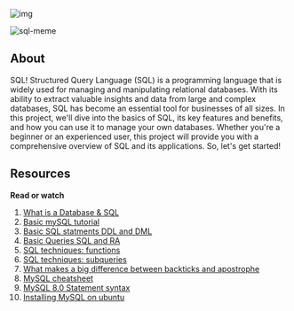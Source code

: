![img](https://assets.imaginablefutures.com/media/images/ALX_Logo.max-200x150.png)

![sql-meme](https://s3.amazonaws.com/intranet-projects-files/holbertonschool-higher-level_programming+/272/rtcwz.jpg)

## About
SQL! Structured Query Language (SQL) is a programming language that is widely used for managing and manipulating relational databases. With its ability to extract valuable insights and data from large and complex databases, SQL has become an essential tool for businesses of all sizes. In this project, we'll dive into the basics of SQL, its key features and benefits, and how you can use it to manage your own databases. Whether you're a beginner or an experienced user, this project will provide you with a comprehensive overview of SQL and its applications. So, let's get started!

## Resources
__Read or watch__ 
1. [What is a Database & SQL](https://www.youtube.com/watch?v=FR4QIeZaPeM)
2. [Basic mySQL tutorial](https://www.digitalocean.com/community/tutorials/how-to-install-mysql-on-ubuntu-20-04)
3. [Basic SQL statments DDL and DML](https://web.csulb.edu/colleges/coe/cecs/dbdesign/dbdesign.php?page=sql/ddldml.php)
4. [Basic Queries SQL and RA](https://web.csulb.edu/colleges/coe/cecs/dbdesign/dbdesign.php?page=sql/queries.php)
6. [SQL techniques: functions](https://web.csulb.edu/colleges/coe/cecs/dbdesign/dbdesign.php?page=sql/functions.php)
7. [SQL techniques: subqueries](https://web.csulb.edu/colleges/coe/cecs/dbdesign/dbdesign.php?page=sql/subqueries.php)
8. [What makes a big difference between backticks and apostrophe](https://stackoverflow.com/questions/29402361/what-makes-the-big-difference-between-a-backtick-and-an-apostrophe/29402458)
9. [MySQL cheatsheet](https://intellipaat.com/mediaFiles/2019/02/SQL-Commands-Cheat-Sheet.pdf?US)
10. [MySQL 8.0 Statement syntax](https://dev.mysql.com/doc/refman/8.0/en/sql-statements.html)
11. [Installing MySQL on ubuntu](https://phoenixnap.com/kb/install-mysql-ubuntu-20-04)